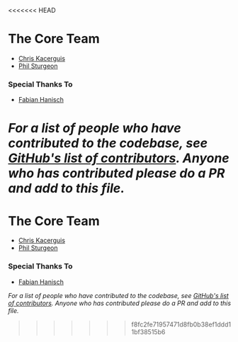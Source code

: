 <<<<<<< HEAD
# The Core Team

* [Chris Kacerguis](//github.com/chriskacerguis)
* [Phil Sturgeon](//github.com/philsturgeon)

### Special Thanks To

* [Fabian Hanisch](//github.com/Hanisch-IT)

*For a list of people who have contributed to the codebase, see [GitHub's list of contributors](https://github.com/chriskacerguis/codeigniter-restserver/graphs/contributors).  Anyone who has contributed please do a PR and add to this file.*
=======
# The Core Team

* [Chris Kacerguis](//github.com/chriskacerguis)
* [Phil Sturgeon](//github.com/philsturgeon)

### Special Thanks To

* [Fabian Hanisch](//github.com/Hanisch-IT)

*For a list of people who have contributed to the codebase, see [GitHub's list of contributors](https://github.com/chriskacerguis/codeigniter-restserver/graphs/contributors).  Anyone who has contributed please do a PR and add to this file.*
>>>>>>> f8fc2fe71957471d8fb0b38ef1ddd11bf38515b6
